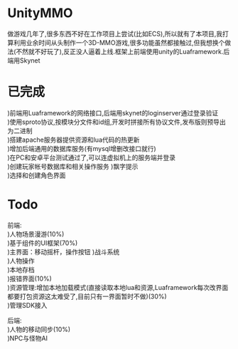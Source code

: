 # UnityMMO
做游戏几年了,很多东西不好在工作项目上尝试(比如ECS),所以就有了本项目,我打算利用业余时间从头制作一个3D-MMO游戏,很多功能虽然都接触过,但我想换个做法(不然就不好玩了),反正没人逼着上线.框架上前端使用unity的Luaframework.后端用Skynet  

# 已完成
)前端用Luaframework的网络接口,后端用skynet的loginserver通过登录验证  
)使用sproto协议,按模块分文件和id组,开发时拼接所有协议文件,发布版则预导出为二进制  
)搭建apache服务器提供资源和lua代码的热更新  
)增加后端通用的数据库服务(有mysql增删改接口就行)  
)在PC和安卓平台测试通过了,可以连虚拟机上的服务端并登录  
)创建玩家帐号数据库和相关操作服务
)飘字提示  
)选择和创建角色界面  

# Todo
前端:  
)人物场景漫游(10%)  
)基于组件的UI框架(70%)  
)主界面：移动摇杆，操作按钮
)战斗系统    
)人物操作  
)本地存档  
)报错界面(10%)  
)资源管理:增加本地加载模式(直接读取本地lua和资源,Luaframework每次改界面都要打包资源这太难受了,目前只有一界面暂时不做)(30%)  
)管理SDK接入  

后端:  
)人物的移动同步(10%)  
)NPC与怪物AI  

